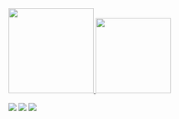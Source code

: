 <div>
	<a href="https://github.com/nathandezan">
	<img height="170em" src="https://github-readme-stats.vercel.app/api?username=nathandezan&count_private=true&show_icons=true&theme=dracula"/>
	<img height="150em" src="https://github-readme-stats.vercel.app/api/top-langs/?username=nathandezan&count_private=true&show_icons=true&theme=dracula"/>
</div>

<br>
<div>
  <a href="mailto:dezannathan@gmail.com"><img src="https://img.shields.io/badge/-Gmail-%23333?style=for-the-badge&logo=gmail&logoColor=white" target="_blank"></a>
  <a href="https://www.linkedin.com/in/nathan-dezan-002b121b2" target="_blank"><img src="https://img.shields.io/badge/-LinkedIn-%230077B5?style=for-the-badge&logo=linkedin&logoColor=white" target="_blank"></a>
  <a href="https://medium.com/@dezann" target="_blank"><img src="https://img.shields.io/badge/Medium-12100E?style=for-the-badge&logo=medium&logoColor=white" target="_blank"></a>
</div>
